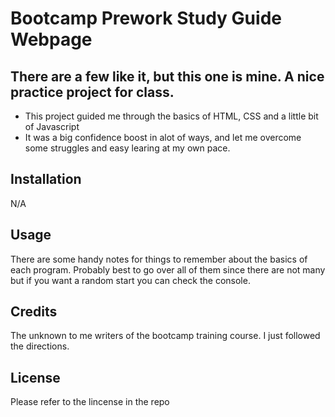 # Bootcamp Prework Study Guide Webpage

## There are a few like it, but this one is mine. A nice practice project for class.

- This project guided me through the basics of HTML, CSS and a little bit of Javascript
- It was a big confidence boost in alot of ways, and let me overcome some struggles and easy learing at my own pace.

## Installation

N/A

## Usage

There are some handy notes for things to remember about the basics of each program. Probably best to go over all of them since there are not many but if you want a random start you can check the console.

## Credits

The unknown to me writers of the bootcamp training course. I just followed the directions. 

## License

Please refer to the lincense in the repo
